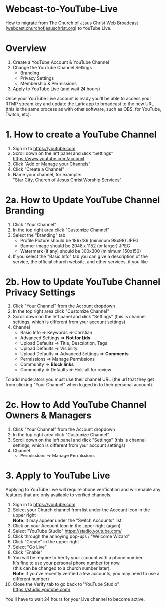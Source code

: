 # Webcast-to-YouTube-Live

How to migrate from The Church of Jesus Christ Web Broadcast
([webcast.churchofjesuschrist.org](https://webcast.churchofjesuschrist.org/))
to YouTube Live.

# Overview

1. Create a YouTube Account & YouTube Channel
2. Change the YouTube Channel Settings
   - Branding
   - Privacy Settings
   - Membership & Permissions
4. Apply to YouTube Live (and wait 24 hours)

Once your YouTube Live account is ready you'll be able to access your RTMP stream key
and update the Larix app to broadcast to the new URL
(this is the same process as with other software, such as OBS, for YouTube, Twitch, etc).

# 1. How to create a YouTube Channel

1. Sign in to https://youtube.com
2. Scroll down on the left panel and click "Settings" \
   https://www.youtube.com/account
3. Click "Add or Manage your Channels"
4. Click "Create a Channel"
5. Name your channel, for example: \
   "Star City, Church of Jesus Christ Worship Services"

# 2a. How to Update YouTube Channel Branding

1. Click "Your Channel"
2. In the top right area click "Customize Channel"
3. Select the "Branding" tab
   - Profile Picture should be 186x186 (minimum 98x98) JPEG
   - Banner image should be 2048 x 1152 (or larger) JPEG
   - Watermark (if any) should be 300x300 (minimum 150x150)
4. If you select the "Basic Info" tab you can give a description of the service,
   the official church website, and other services, if you like

# 2b. How to Update YouTube Channel Privacy Settings

1. Click "Your Channel" from the Account dropdown
2. In the top right area click "Customize Channel"
3. Scroll down on the left panel and click "Settings" (this is channel settings, which is different from your account settings)
4. Channel
   - Basic Info => Keywords => Christian
   - Advanced Settings => **Not for kids**
   - Upload Defaults => Title, Description, Tags
   - Upload Defaults => Visibility
   - Upload Defaults => Advanced Settings => **Comments**
   - Permissions => Manage Permissions
   - Community => **Block links**
   - Community => Defaults => Hold all for review

To add moderators you must use their channel URL (the url that they get from clicking "Your Channel" when logged in to their personal account).

# 2c. How to Add YouTube Channel Owners & Managers

1. Click "Your Channel" from the Account dropdown
2. In the top right area click "Customize Channel"
3. Scroll down on the left panel and click "Settings" (this is channel settings, which is different from your account settings)
4. Channel
   - Permissions => Manage Permissions

# 3. Apply to YouTube Live

Applying to YouTube Live will require phone verification and will enable
any features that are only available to verified channels.

1. Sign in to https://youtube.com
2. Select your Church channel from list under the Account Icon in the upper right \
   **Note**: it may appear under the "Switch Accounts" list
3. Click on your Account Icon in the upper right (again)
4. Select "YouTube Studio"
   https://studio.youtube.com/
5. Click through the annoying pop-ups / "Welcome Wizard"
6. Click "Create" in the upper right
7. Select "Go Live"
8. Click "Enable"
9. You will be require to Verify your account with a phone number. \
   It's fine to use your personal phone number for now. \
   (this can be changed to a church number later). \
   **Note**: if you've recently verified a few accounts, you may need to use a different number)
10. Close the Verify tab to go back to "YouTube Studio" \
    https://studio.youtube.com/

You'll have to wait 24 hours for your Live channel to become active.
